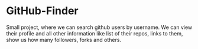 # GitHub-Finder
Small project, where we can search github users by username. We can view their profile and all other information like list of their repos, links to them, show us how many followers, forks and others.
